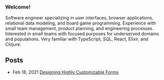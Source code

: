 ### Welcome!

Software engineer specializing in user interfaces, browser applications, relational data modeling, and board game programming. Experience with small team management, product planning, and engineering processes. Interested in small teams with focused purposes for underserved domains and populations. Very familiar with TypeScript, SQL, React, Elixir, and Clojure.

## Posts

- Feb 18, 2021 [Designing Highly Customizable Forms](https://gist.github.com/samcf/cd1410a9b068e39375f4aa94e73d0822)
